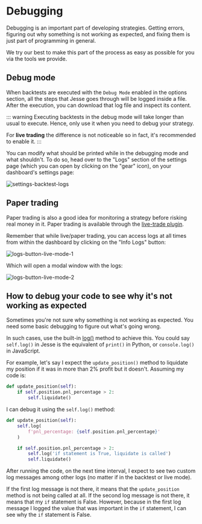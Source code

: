 # Debugging

Debugging is an important part of developing strategies. Getting errors, figuring out why something is not working as expected, and fixing them is just part of programming in general. 

We try our best to make this part of the process as easy as possible for you via the tools we provide.

## Debug mode 

When backtests are executed with the `Debug Mode` enabled in the options section, all the steps that Jesse goes through will be logged inside a file. After the execution, you can download that log file and inspect its content. 

::: warning
Executing backtests in the debug mode will take longer than usual to execute. Hence, only use it when you need to debug your strategy. 

For **live trading** the difference is not noticeable so in fact, it's recommended to enable it.
:::

You can modify what should be printed while in the debugging mode and what shouldn't. To do so, head over to the "Logs" section of the settings page (which you can open by clicking on the "gear" icon), on your dashboard's settings page:

![settings-backtest-logs](https://jesse.trade/storage/images/docs/settings-backtest-logs.jpg)


## Paper trading

Paper trading is also a good idea for monitoring a strategy before risking real money in it. Paper trading is available through the [live-trade plugin](./livetrade.html). 

Remember that while live/paper trading, you can access logs at all times from within the dashboard by clicking on the "Info Logs" button:

![logs-button-live-mode-1](https://jesse.trade/storage/images/docs/logs-button-live-mode-1.jpg)

Which will open a modal window with the logs:

![logs-button-live-mode-2](https://jesse.trade/storage/images/docs/logs-button-live-mode-2.jpg)

## How to debug your code to see why it's not working as expected

Sometimes you're not sure why something is not working as expected. You need some basic debugging to figure out what's going wrong.

In such cases, use the built-in [log()](./strategies/api.html#log) method to achieve this. You could say `self.log()` in Jesse is the equivalent of `print()` in Python, or `console.log()` in JavaScript.

For example, let's say I expect the `update_position()` method to liquidate my position if it was in more than 2% profit but it doesn't. Assuming my code is:

```py
def update_position(self):
    if self.position.pnl_percentage > 2:
        self.liquidate()
```

I can debug it using the `self.log()` method:

```py
def update_position(self):
    self.log(
        f'pnl_percentage: {self.position.pnl_percentage}'
    )

    if self.position.pnl_percentage > 2:
        self.log('if statement is True, liquidate is called')
        self.liquidate()
```

After running the code, on the next time interval, I expect to see two custom log messages among other logs (no matter if in the backtest or live mode). 

If the first log message is not there, it means that the `update_position` method is not being called at all. If the second log message is not there, it means that my `if` statement is False. However, because in the first log message I logged the value that was important in the `if` statement, I can see why the `if` statement is False.
